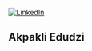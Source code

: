 [![LinkedIn](https://www.pagetraffic.com/blog/wp-content/uploads/2022/09/latest-linkedin-logo-1-1536x806.png)](linkedin.com/in/edudzi-akpakli229761121
)

## Akpakli Edudzi

<!--
**edudzikorku/edudzikorku** is a ✨ _special_ ✨ repository because its `README.md` (this file) appears on your GitHub profile.



Here are some ideas to get you started:

- 🔭 I’m currently working on ...
- 🌱 I’m currently learning ...
- 👯 I’m looking to collaborate on ...
- 🤔 I’m looking for help with ...
- 💬 Ask me about ...
- 📫 How to reach me: ...
- 😄 Pronouns: ...
- ⚡ Fun fact: ...
-->
